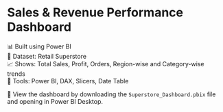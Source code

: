 # Sales & Revenue Performance Dashboard

📊 Built using Power BI  
🛒 Dataset: Retail Superstore  
📈 Shows: Total Sales, Profit, Orders, Region-wise and Category-wise trends  
🎯 Tools: Power BI, DAX, Slicers, Date Table

🔗 View the dashboard by downloading the `Superstore_Dashboard.pbix` file and opening in Power BI Desktop.
